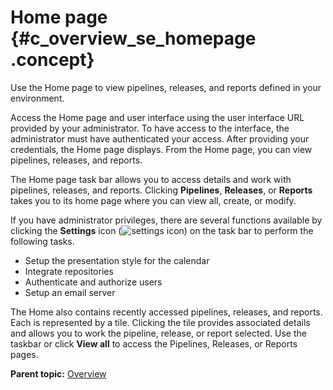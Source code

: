 # Home page {#c_overview_se_homepage .concept}

Use the Home page to view pipelines, releases, and reports defined in your environment.

Access the Home page and user interface using the user interface URL provided by your administrator. To have access to the interface, the administrator must have authenticated your access. After providing your credentials, the Home page displays. From the Home page, you can view pipelines, releases, and reports.

The Home page task bar allows you to access details and work with pipelines, releases, and reports. Clicking **Pipelines**, **Releases**, or **Reports** takes you to its home page where you can view all, create, or modify.

If you have administrator privileges, there are several functions available by clicking the **Settings** icon \(![settings icon](../images/icon_settings.png)\) on the task bar to perform the following tasks.

-   Setup the presentation style for the calendar
-   Integrate repositories
-   Authenticate and authorize users
-   Setup an email server

The Home also contains recently accessed pipelines, releases, and reports. Each is represented by a tile. Clicking the tile provides associated details and allows you to work the pipeline, release, or report selected. Use the taskbar or click **View all** to access the Pipelines, Releases, or Reports pages.

**Parent topic:** [Overview](../topics/c_node_overview.md)

